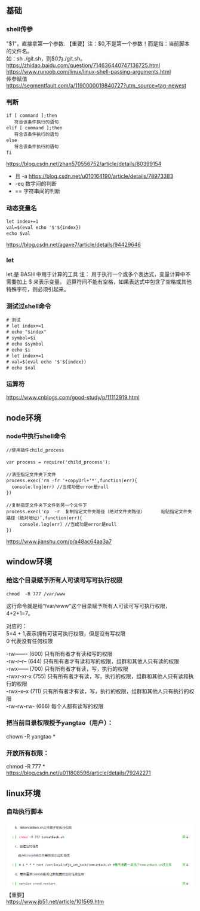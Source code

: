 ## 基础  
### shell传参  
"$1"，直接拿第一个参数.  
【重要】注：$0,不是第一个参数！而是指：当前脚本的文件名。  
如：sh ./git.sh，则$0为./git.sh。  
https://zhidao.baidu.com/question/714636440747136725.html  
https://www.runoob.com/linux/linux-shell-passing-arguments.html  
传参赋值  
https://segmentfault.com/a/1190000019840727?utm_source=tag-newest  
### 判断  
```  
if [ command ];then  
   符合该条件执行的语句  
elif [ command ];then  
   符合该条件执行的语句  
else  
   符合该条件执行的语句  
fi  
```  
https://blog.csdn.net/zhan570556752/article/details/80399154  
+ 且
-a
https://blog.csdn.net/u010164190/article/details/78973383
+ -eq
数字间的判断
+ ==
字符串间的判断
### 动态变量名
```
let index+=1
val=$(eval echo '$'${index})
echo $val
```
https://blog.csdn.net/agave7/article/details/94429646
### let
let,是 BASH 中用于计算的工具
注：
用于执行一个或多个表达式，变量计算中不需要加上 $ 来表示变量。
运算符间不能有空格，如果表达式中包含了空格或其他特殊字符，则必须引起来。
### 测试过shell命令
```
# 测试
# let index+=1
# echo "$index"
# symbol=$i
# echo $symbol
# echo $i
# let index+=1
# val=$(eval echo '$'${index})
# echo $val
```
### 运算符
https://www.cnblogs.com/good-study/p/11112919.html

## node环境  
### node中执行shell命令  
```  
//使用插件child_process  

var process = require('child_process');  

//清空指定文件夹下文件  
process.exec('rm -fr '+copyUrl+'*',function(err){  
  console.log(err) //当成功是error是null  
})  

//复制指定文件夹下文件到另一个文件下  
process.exec('cp  -r  复制指定文件夹路径（绝对文件夹路径）      粘贴指定文件夹路径（绝对地址）’,function(err){  
     console.log(err) //当成功是error是null  
})  
```  
https://www.jianshu.com/p/a48ac64aa3a7  

## window环境  
### 给这个目录赋予所有人可读可写可执行权限  
```  
chmod  -R 777 /var/www  
```  
这行命令就是给“/var/www”这个目录赋予所有人可读可写可执行权限，4+2+1=7。  

对应的：  
5=4 + 1,表示拥有可读可执行权限，但是没有写权限  
0 代表没有任何权限  

-rw——- (600) 只有所有者才有读和写的权限  
-rw-r–r– (644) 只有所有者才有读和写的权限，组群和其他人只有读的权限  
-rwx—— (700) 只有所有者才有读，写，执行的权限  
-rwxr-xr-x (755) 只有所有者才有读，写，执行的权限，组群和其他人只有读和执行的权限  
-rwx–x–x (711) 只有所有者才有读，写，执行的权限，组群和其他人只有执行的权限  
-rw-rw-rw- (666) 每个人都有读写的权限  

### 把当前目录权限授予yangtao（用户）：  
chown -R yangtao *  
### 开放所有权限：  
chmod -R 777 *  
https://blog.csdn.net/u011808596/article/details/79242271  

## linux环境  
### 自动执行脚本  
![Image Text](./shell-autoExecShell.png)  
【重要】  
https://www.jb51.net/article/101569.htm  